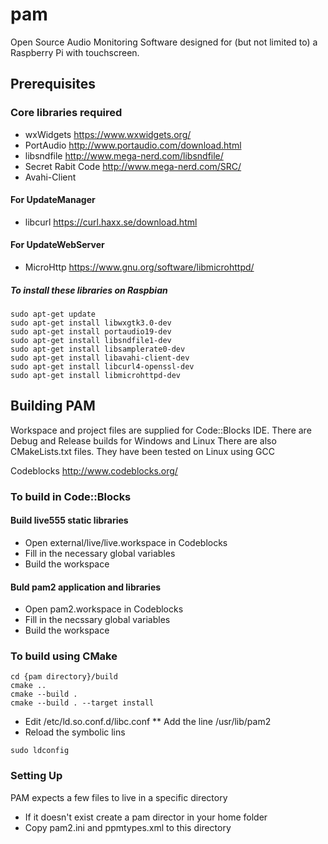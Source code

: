 # pam
Open Source Audio Monitoring Software designed for (but not limited to) a Raspberry Pi with touchscreen.

## Prerequisites

### Core libraries required

* wxWidgets   https://www.wxwidgets.org/
* PortAudio   http://www.portaudio.com/download.html
* libsndfile   http://www.mega-nerd.com/libsndfile/
* Secret Rabit Code  http://www.mega-nerd.com/SRC/
* Avahi-Client

#### For UpdateManager
* libcurl  https://curl.haxx.se/download.html

#### For UpdateWebServer
* MicroHttp  https://www.gnu.org/software/libmicrohttpd/


##### To install these libraries on Raspbian
```
sudo apt-get update
sudo apt-get install libwxgtk3.0-dev
sudo apt-get install portaudio19-dev
sudo apt-get install libsndfile1-dev
sudo apt-get install libsamplerate0-dev
sudo apt-get install libavahi-client-dev
sudo apt-get install libcurl4-openssl-dev
sudo apt-get install libmicrohttpd-dev
```



## Building PAM

Workspace and project files are supplied for Code::Blocks IDE. There are Debug and Release builds for Windows and Linux
There are also CMakeLists.txt files. They have been tested on Linux using GCC

Codeblocks  http://www.codeblocks.org/

### To build in Code::Blocks

#### Build live555 static libraries
* Open external/live/live.workspace in Codeblocks
* Fill in the necessary global variables
* Build the workspace

#### Buld pam2 application and libraries
* Open pam2.workspace in Codeblocks
* Fill in the necssary global variables
* Build the workspace


### To build using CMake
```
cd {pam directory}/build
cmake ..
cmake --build .
cmake --build . --target install
```
* Edit /etc/ld.so.conf.d/libc.conf 
** Add the line /usr/lib/pam2
* Reload the symbolic lins
```
sudo ldconfig
```

### Setting Up

PAM expects a few files to live in a specific directory
* If it doesn't exist create a pam director in your home folder
* Copy pam2.ini and ppmtypes.xml to this directory

